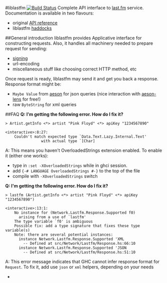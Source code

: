 #liblastfm [![Build Status](https://secure.travis-ci.org/supki/haskell-liblastfm.png?branch=develop)](http://travis-ci.org/supki/haskell-liblastfm)
Complete API interface to [last.fm][1] service.  
Documentation is available in two flavours:
  * original [API reference][2]
  * liblastfm [haddocks][3]

##General introduction
liblastfm provides Applicative interface for constructing requests. Also, it handles all machinery needed to prepare request for sending:
  * [signing][4]
  * url-encoding
  * miscellaneous stuff like choosing correct HTTP method, etc

Once request is ready, liblastfm may send it and get you back a response.
Response format might be:
  * `Maybe Value` from [aeson][5] for json queries (nice interaction with [aeson-lens][6] for free!)
  * raw `ByteString` for xml queries

##FAQ
**Q: I'm getting the following error. How do I fix it?**
```
> Artist.getInfo <*> artist "Pink Floyd" <*> apiKey "1234567890"

<interactive>:8:27:
    Couldn't match expected type `Data.Text.Lazy.Internal.Text'
                with actual type `[Char]
```
A: This means you haven't OverloadedStrings extension enabled.
To enable it (either one works):
  * type in `:set -XOverloadedStrings` while in ghci session.
  * add `{-# LANGUAGE OverloadedStrings #-}` to the top of the file
  * compile with `-XOverloadedStrings` switch

**Q: I'm getting the following error. How do I fix it?**
```
> lastfm (Artist.getInfo <*> artist "Pink Floyd" <*> apiKey "1234567890")

<interactive>:13:1:
    No instance for (Network.Lastfm.Response.Supported f0)
      arising from a use of `lastfm'
    The type variable `f0' is ambiguous
    Possible fix: add a type signature that fixes these type variable(s)
    Note: there are several potential instances:
      instance Network.Lastfm.Response.Supported 'XML
        -- Defined at src/Network/Lastfm/Response.hs:66:10
      instance Network.Lastfm.Response.Supported 'JSON
        -- Defined at src/Network/Lastfm/Response.hs:51:10
```
A: This error message indicates that GHC cannot infer response format for `Request`. 
To fix it, add use `json` or `xml` helpers, depending on your needs

-

 [1]: http://www.lastfm.ru/
 [2]: http://www.lastfm.ru/api/intro
 [3]: http://supki.github.com/haskell-liblastfm/
 [4]: http://www.lastfm.ru/api/authspec#8
 [5]: http://hackage.haskell.org/package/aeson
 [6]: http://hackage.haskell.org/package/aeson-lens
